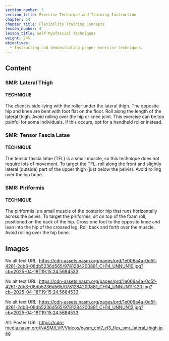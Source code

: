```yaml
---
section_number: 5
section_title: Exercise Technique and Training Instruction
chapter: 14
chapter_title: Flexibility Training Concepts
lesson_number: 4
lesson_title: Self-Myofascial Techniques
weight: 24%
objectives:
  - Instructing and demonstrating proper exercise techniques.
---
```


## Content
### SMR: Lateral Thigh

#### TECHNIQUE

The client is side-lying with the roller under the lateral thigh. The opposite hip and knee are bent with foot flat on the floor. Roll along the length of the lateral thigh. Avoid rolling over the hip or knee joint. This exercise can be too painful for some individuals. If this occurs, opt for a handheld roller instead.

### SMR: Tensor Fascia Latae

#### TECHNIQUE

The tensor fascia latae (TFL) is a small muscle, so this technique does not require lots of movement. To target the TFL, roll along the front and slightly lateral (outside) part of the upper thigh (just below the pelvis). Avoid rolling over the hip bone.

### SMR: Piriformis

#### TECHNIQUE

The piriformis is a small muscle of the posterior hip that runs horizontally across the pelvis. To target the piriformis, sit on top of the foam roll, positioned on the back of the hip. Cross one foot to the opposite knee and lean into the hip of the crossed leg. Roll back and forth over the muscle. Avoid rolling over the hip bone.

## Images

No alt text
URL: https://cdn-assets.nasm.org/pages/prd/1e006a4a-0d5f-4261-2db3-08db5236d565/9781284200881_CH14_UNNUN10.jpg?cb=2025-04-18T19:15:24.5684533

No alt text
URL: https://cdn-assets.nasm.org/pages/prd/1e006a4a-0d5f-4261-2db3-08db5236d565/9781284200881_CH14_UNNUN11%20.jpg?cb=2025-04-18T19:15:24.5684533

No alt text
URL: https://cdn-assets.nasm.org/pages/prd/1e006a4a-0d5f-4261-2db3-08db5236d565/9781284200881_CH14_UNNUN12.jpg?cb=2025-04-18T19:15:24.5684533

Alt: Poster
URL: https://cdn-media.nasm.org/NASM/LVP/Videos/nasm_cpt7_el3_flex_smr_lateral_thigh.jpeg